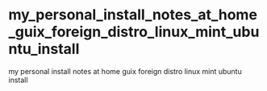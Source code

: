 # my_personal_install_notes_at_home_guix_foreign_distro_linux_mint_ubuntu_install
my personal install notes at home guix foreign distro linux mint ubuntu install

